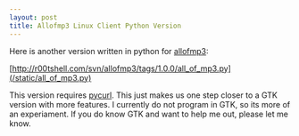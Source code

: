 ```yaml
--- 
layout: post
title: Allofmp3 Linux Client Python Version
---
```

Here is another version written in python for [allofmp3](http://www.allofmp3.com/index2.shtml?affiliate=rshell):

[http://r00tshell.com/svn/allofmp3/tags/1.0.0/all_of_mp3.py](/static/all_of_mp3.py)

This version requires [pycurl](http://pycurl.sourceforge.net). This just makes us one step closer to a GTK version with more features. I currently do not program in GTK, so its more of an experiament. If you do know GTK and want to help me out, please let me know.
